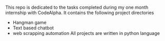 This repo is dedicated to the tasks completed during my one month internship with CodeAlpha. It contains the following project directories
* Hangman game
* Text based chatbot
* web scrapping automation
  All projects are written in python language
